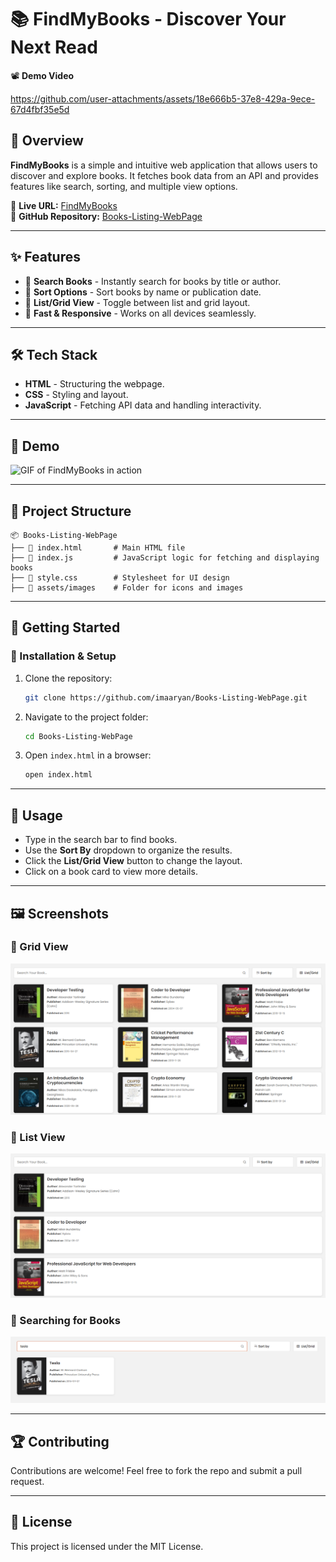 # 📚 FindMyBooks - Discover Your Next Read

📽️ **Demo Video**  

 https://github.com/user-attachments/assets/18e666b5-37e8-429a-9ece-67d4fbf35e5d

## 🌟 Overview
**FindMyBooks** is a simple and intuitive web application that allows users to discover and explore books. It fetches book data from an API and provides features like search, sorting, and multiple view options.

🔗 **Live URL:** [FindMyBooks](https://find-my-books.vercel.app/)  
🔗 **GitHub Repository:** [Books-Listing-WebPage](https://github.com/imaaryan/Books-Listing-WebPage)

---

## ✨ Features
- 🔎 **Search Books** - Instantly search for books by title or author.
- 📑 **Sort Options** - Sort books by name or publication date.
- 📖 **List/Grid View** - Toggle between list and grid layout.
- 🚀 **Fast & Responsive** - Works on all devices seamlessly.

---

## 🛠️ Tech Stack
- **HTML** - Structuring the webpage.
- **CSS** - Styling and layout.
- **JavaScript** - Fetching API data and handling interactivity.

---

## 🎥 Demo
![GIF of FindMyBooks in action](assets/images/demo.gif)

---

## 📂 Project Structure
```
📦 Books-Listing-WebPage
├── 📄 index.html       # Main HTML file
├── 📜 index.js         # JavaScript logic for fetching and displaying books
├── 🎨 style.css        # Stylesheet for UI design
├── 📂 assets/images    # Folder for icons and images
```

---

## 🚀 Getting Started
### 🔧 Installation & Setup
1. Clone the repository:
   ```bash
   git clone https://github.com/imaaryan/Books-Listing-WebPage.git
   ```
2. Navigate to the project folder:
   ```bash
   cd Books-Listing-WebPage
   ```
3. Open `index.html` in a browser:
   ```bash
   open index.html
   ```

---

## 📜 Usage
- Type in the search bar to find books.
- Use the **Sort By** dropdown to organize the results.
- Click the **List/Grid View** button to change the layout.
- Click on a book card to view more details.

---

## 🖼️ Screenshots
### 🎨 Grid View
![Grid View](assets/images/grid-view.png)

### 📃 List View
![List View](assets/images/list-view.png)

### 🔎 Searching for Books
![Search Demo](assets/images/search.png)

---

## 🏆 Contributing
Contributions are welcome! Feel free to fork the repo and submit a pull request.

---

## 📄 License
This project is licensed under the MIT License.




